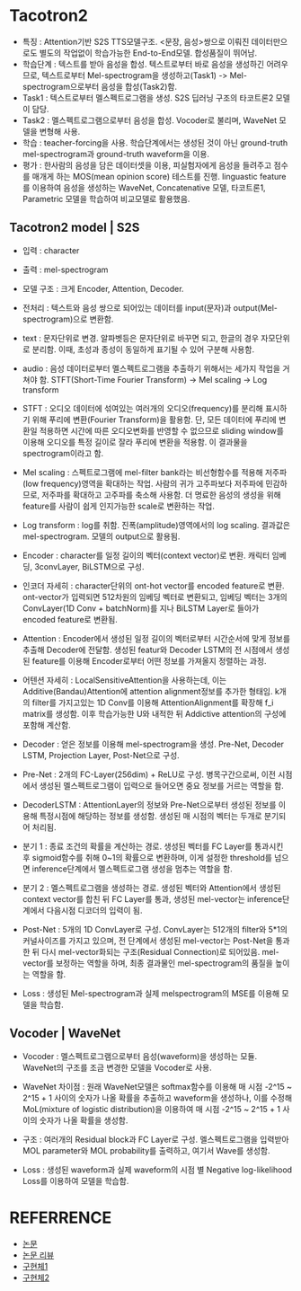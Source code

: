 # Tacotron2
- 특징 : Attention기반 S2S TTS모델구조. <문장, 음성>쌍으로 이뤄진 데이터만으로도 별도의 작업없이 학습가능한 End-to-End모델. 합성품질이 뛰어남.
- 학습단계 : 텍스트를 받아 음성을 합성. 텍스트로부터 바로 음성을 생성하긴 어려우므로, 텍스트로부터 Mel-spectrogram을 생성하고(Task1) -> Mel-spectrogram으로부터 음성을 합성(Task2)함.
- Task1 : 텍스트로부터 멜스펙트로그램을 생성. S2S 딥러닝 구조의 타코트론2 모델이 담당.
- Task2 : 멜스펙트로그램으로부터 음성을 합성. Vocoder로 불리며, WaveNet 모델을 변형해 사용.
- 학습 : teacher-forcing을 사용. 학습단계에서는 생성된 것이 아닌 ground-truth mel-spectrogram과 ground-truth waveform을 이용. 
- 평가 : 한사람의 음성을 담은 데이터셋을 이용, 피실험자에게 음성을 들려주고 점수를 매개게 하는 MOS(mean opinion score) 테스트를 진행.
  linguastic feature를 이용하여 음성을 생성하는 WaveNet, Concatenative 모델, 타코트론1, Parametric 모델을 학습하여 비교모델로 활용했음.

## Tacotron2 model | S2S
- 입력 : character
- 출력 : mel-spectrogram
- 모델 구조 : 크게 Encoder, Attention, Decoder.

- 전처리 : 텍스트와 음성 쌍으로 되어있는 데이터를 input(문자)과 output(Mel-spectrogram)으로 변환함.
- text : 문자단위로 변경. 알파벳등은 문자단위로 바꾸면 되고, 한글의 경우 자모단위로 분리함. 이때, 초성과 종성이 동일하게 표기될 수 있어 구분해 사용함.
- audio : 음성 데이터로부터 멜스펙트로그램을 추출하기 위해서는 세가지 작업을 거쳐야 함. STFT(Short-Time Fourier Transform) -> Mel scaling -> Log transform

- STFT : 오디오 데이터에 섞여있는 여러개의 오디오(frequency)를 분리해 표시하기 위해 푸리에 변환(Fourier Transform)을 활용함. 
  단, 모든 데이터에 푸리에 변환일 적용하면 시간에 따른 오디오변화를 반영할 수 없으므로 sliding window를 이용해 오디오를 특정 길이로 잘라 푸리에 변환을 적용함. 이 결과물을 spectrogram이라고 함.
- Mel scaling : 스펙트로그램에 mel-filter bank라는 비선형함수를 적용해 저주파(low frequency)영역을 확대하는 작업. 
  사람의 귀가 고주파보다 저주파에 민감하므로, 저주파를 확대하고 고주파를 축소해 사용함. 더 명료한 음성의 생성을 위해 feature를 사람이 쉽게 인지가능한 scale로 변환하는 작업.
- Log transform : log를 취함. 진폭(amplitude)영역에서의 log scaling. 결과값은 mel-spectrogram. 모델의 output으로 활용됨.

- Encoder : character를 일정 길이의 벡터(context vector)로 변환. 캐릭터 임베딩, 3convLayer, BiLSTM으로 구성.
- 인코더 자세히 : character단위의 ont-hot vector를 encoded feature로 변환. 
  ont-vector가 입력되면 512차원의 임베딩 벡터로 변환되고, 임베딩 벡터는 3개의 ConvLayer(1D Conv + batchNorm)를 지나 BiLSTM Layer로 들아가 encoded feature로 변환됨.

- Attention : Encoder에서 생성된 일정 길이의 벡터로부터 시간순서에 맞게 정보를 추출해 Decoder에 전달함. 생성된 featur와 Decoder LSTM의 전 시점에서 생성된 feature를 이용해 Encoder로부터 어떤 정보를 가져올지 정렬하는 과정.
- 어텐션 자세히 : LocalSensitiveAttention을 사용하는데, 이는 Additive(Bandau)Attention에 attention alignment정보를 추가한 형태임. 
  k개의 filter를 가지고있는 1D Conv를 이용해 AttentionAlignment를 확장해 f_i matrix를 생성함. 이후 학습가능한 U와 내적한 뒤 Addictive attention의 구성에 포함해 계산함.

- Decoder : 얻은 정보를 이용해 mel-spectrogram을 생성. Pre-Net, Decoder LSTM, Projection Layer, Post-Net으로 구성. 
- Pre-Net : 2개의 FC-Layer(256dim) + ReLU로 구성. 병목구간으로써, 이전 시점에서 생성된 멜스펙트로그램이 입력으로 들어오면 중요 정보를 거르는 역할을 함.
- DecoderLSTM : AttentionLayer의 정보와 Pre-Net으로부터 생성된 정보를 이용해 특정시점에 해당하는 정보를 생성함. 생성된 매 시점의 벡터는 두개로 분기되어 처리됨.
- 분기 1 : 종료 조건의 확률을 계산하는 경로. 생성된 벡터를 FC Layer를 통과시킨 후 sigmoid함수를 취해 0~1의 확률으로 변환하며, 이게 설정한 threshold를 넘으면 inference단계에서 멜스펙트로그램 생성을 멈추는 역할을 함.
- 분기 2 : 멜스펙트로그램을 생성하는 경로. 생성된 벡터와 Attention에서 생성된 context vector를 합친 뒤 FC Layer를 통과, 생성된 mel-vector는 inference단계에서 다음시점 디코더의 입력이 됨.
- Post-Net : 5개의 1D ConvLayer로 구성. ConvLayer는 512개의 filter와 5*1의 커널사이즈를 가지고 있으며, 전 단계에서 생성된 mel-vector는 Post-Net을 통과한 뒤 다시 mel-vector화되는 구조(Residual Connection)로 되어있음.
  mel-vector를 보정하는 역할을 하며, 최종 결과물인 mel-spectrogram의 품질을 높이는 역할을 함.

- Loss : 생성된 Mel-spectrogram과 실제 melspectrogram의 MSE를 이용해 모델을 학습함. 

## Vocoder | WaveNet
- Vocoder : 멜스펙트로그램으로부터 음성(waveform)을 생성하는 모듈. WaveNet의 구조를 조금 변경한 모델을 Vocoder로 사용. 
- WaveNet 차이점 : 원래 WaveNet모델은 softmax함수를 이용해 매 시점 -2^15 ~ 2^15 + 1 사이의 숫자가 나올 확률을 추출하고 waveform을 생성하나, 
  이를 수정해 MoL(mixture of logistic distribution)을 이용하여 매 시점 -2^15 ~ 2^15 + 1 사이의 숫자가 나올 확률을 생성함. 

- 구조 : 여러개의 Residual block과 FC Layer로 구성. 멜스펙트로그램을 입력받아 MOL parameter와 MOL probability를 출력하고, 여기서 Wave를 생성함.

- Loss : 생성된 waveform과 실제 waveform의 시점 별 Negative log-likelihood Loss를 이용하여 모델을 학습함.
















# REFERRENCE
- [논문](https://arxiv.org/abs/1712.05884v2)
- [논문 리뷰](https://joungheekim.github.io/2020/10/08/paper-review/)
- [구현체1](https://github.com/NVIDIA/tacotron2)
- [구현체2](https://github.com/BogiHsu/Tacotron2-PyTorch/blob/master/model/model.py)